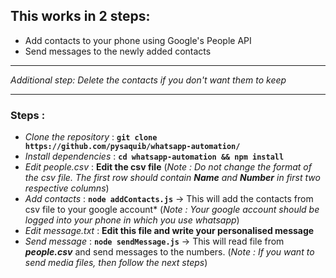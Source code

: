 ## This works in 2 steps: 
- Add contacts to your phone using Google's People API
- Send messages to the newly added contacts
---
*Additional step: Delete the contacts if you don't want them to keep*

---

### Steps :
- *Clone the repository* : **`git clone https://github.com/pysaquib/whatsapp-automation/`**
- *Install dependencies* : **`cd whatsapp-automation && npm install`**
- *Edit people.csv* : **Edit the csv file** (*Note : Do not change the format of the csv file. The first row should contain **Name** and **Number** in first two respective columns*)
- *Add contacts* : **`node addContacts.js`** -> This will add the contacts from csv file to your google account* (*Note : Your google account should be logged into your phone in which you use whatsapp*)
- *Edit message.txt* : **Edit this file and write your personalised message** 
- *Send message* : **`node sendMessage.js`** -> This will read file from ***people.csv*** and send messages to the numbers. (*Note : If you want to send media files, then follow the next steps*)
